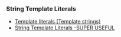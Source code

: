 ### String Template Literals

* [Template literals (Template strings)](https://developer.mozilla.org/en-US/docs/Web/JavaScript/Reference/Template_literals)
* [String Template Literals -SUPER USEFUL](https://www.udemy.com/course/the-web-developer-bootcamp/learn/lecture/21935984#questions/12871580)
